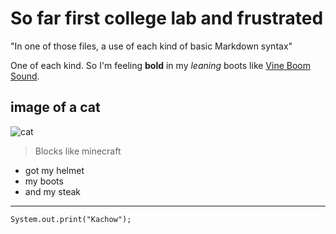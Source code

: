# So far first college lab and frustrated 

"In one of those files, a use of each kind of basic Markdown syntax"

One of each kind. So I'm feeling **bold** in my *leaning* boots like [Vine Boom Sound](https://youtu.be/Oc7Cin_87H4).

## image of a cat
![cat](https://img.rawpixel.com/s3fs-private/rawpixel_images/website_content/pu2332066-image-kwvy8gx4.jpg?w=800&dpr=1&fit=default&crop=default&q=65&vib=3&con=3&usm=15&bg=F4F4F3&ixlib=js-2.2.1&s=14ba8710c9cc8891b38e05899137df36)

> Blocks like minecraft
* got my helmet
* my boots
* and my steak

---
`System.out.print("Kachow");`

